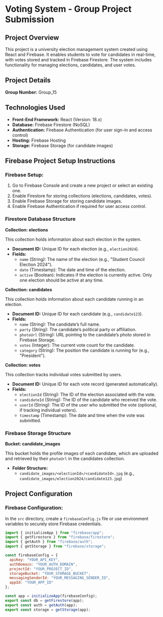 # Voting System - Group Project Submission

## Project Overview
This project is a university election management system created using React and Firebase. It enables students to vote for candidates in real-time, with votes stored and tracked in Firebase Firestore. The system includes functionality for managing elections, candidates, and user votes.

## Project Details
**Group Number:** Group_15 

## Technologies Used
- **Front-End Framework:** React (Version: 18.x)
- **Database:** Firebase Firestore (NoSQL)
- **Authentication:** Firebase Authentication (for user sign-in and access control)
- **Hosting:** Firebase Hosting
- **Storage:** Firebase Storage (for candidate images)

## Firebase Project Setup Instructions
### Firebase Setup:
1. Go to Firebase Console and create a new project or select an existing one.
2. Enable Firestore for storing collections (elections, candidates, votes).
3. Enable Firebase Storage for storing candidate images.
4. Enable Firebase Authentication if required for user access control.

### Firestore Database Structure
**Collection: elections**

This collection holds information about each election in the system.

- **Document ID:** Unique ID for each election (e.g., `election2024`).
- **Fields:**
  - `name` (String): The name of the election (e.g., "Student Council Election 2024").
  - `date` (Timestamp): The date and time of the election.
  - `active` (Boolean): Indicates if the election is currently active. Only one election should be active at any time.

**Collection: candidates**

This collection holds information about each candidate running in an election.

- **Document ID:** Unique ID for each candidate (e.g., `candidate123`).
- **Fields:**
  - `name` (String): The candidate’s full name.
  - `party` (String): The candidate’s political party or affiliation.
  - `photoUrl` (String): URL pointing to the candidate’s photo stored in Firebase Storage.
  - `votes` (Integer): The current vote count for the candidate.
  - `category` (String): The position the candidate is running for (e.g., "President").

**Collection: votes**

This collection tracks individual votes submitted by users.

- **Document ID:** Unique ID for each vote record (generated automatically).
- **Fields:**
  - `electionId` (String): The ID of the election associated with the vote.
  - `candidateId` (String): The ID of the candidate who received the vote.
  - `userId` (String): The ID of the user who submitted the vote (optional, if tracking individual voters).
  - `timestamp` (Timestamp): The date and time when the vote was submitted.

### Firebase Storage Structure
**Bucket: candidate_images**

This bucket holds the profile images of each candidate, which are uploaded and retrieved by their `photoUrl` in the candidates collection.

- **Folder Structure:**
  - `candidate_images/<electionId>/<candidateId>.jpg` (e.g., `candidate_images/election2024/candidate123.jpg`)

## Project Configuration
### Firebase Configuration:
In the `src` directory, create a `firebaseConfig.js` file or use environment variables to securely store Firebase credentials.

```javascript
import { initializeApp } from "firebase/app";
import { getFirestore } from "firebase/firestore";
import { getAuth } from "firebase/auth";
import { getStorage } from "firebase/storage";

const firebaseConfig = {
  apiKey: "YOUR_API_KEY",
  authDomain: "YOUR_AUTH_DOMAIN",
  projectId: "YOUR_PROJECT_ID",
  storageBucket: "YOUR_STORAGE_BUCKET",
  messagingSenderId: "YOUR_MESSAGING_SENDER_ID",
  appId: "YOUR_APP_ID"
};

const app = initializeApp(firebaseConfig);
export const db = getFirestore(app);
export const auth = getAuth(app);
export const storage = getStorage(app);
